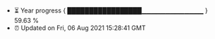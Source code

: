 - ⏳ Year progress { █████████████████▁▁▁▁▁▁▁▁▁▁▁▁▁ } 59.63 %
- ⏰ Updated on Fri, 06 Aug 2021 15:28:41 GMT

